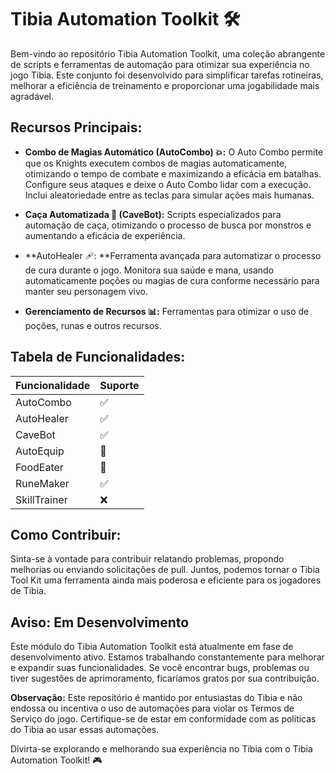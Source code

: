 # Tibia Automation Toolkit 🛠️

Bem-vindo ao repositório Tibia Automation Toolkit, uma coleção abrangente de scripts e ferramentas de automação para otimizar sua experiência no jogo Tibia. Este conjunto foi desenvolvido para simplificar tarefas rotineiras, melhorar a eficiência de treinamento e proporcionar uma jogabilidade mais agradável.

## Recursos Principais:

- **Combo de Magias Automático (AutoCombo) 💥:** O Auto Combo permite que os Knights executem combos de magias automaticamente, otimizando o tempo de combate e maximizando a eficácia em batalhas. Configure seus ataques e deixe o Auto Combo lidar com a execução. Inclui aleatoriedade entre as teclas para simular ações mais humanas.

- **Caça Automatizada 🎯 (CaveBot):** Scripts especializados para automação de caça, otimizando o processo de busca por monstros e aumentando a eficácia de experiência.

- **AutoHealer 🩹: **Ferramenta avançada para automatizar o processo de cura durante o jogo. Monitora sua saúde e mana, usando automaticamente poções ou magias de cura conforme necessário para manter seu personagem vivo.

- **Gerenciamento de Recursos 📊:** Ferramentas para otimizar o uso de poções, runas e outros recursos.

## Tabela de Funcionalidades:
| Funcionalidade  | Suporte |
| --------------- | ------- |
| AutoCombo       | ✅      |
| AutoHealer      | ✅      |
| CaveBot         | ✅      |
| AutoEquip       | 🚧      |
| FoodEater       | 🚧      |
| RuneMaker       | ✅      |
| SkillTrainer    | ❌      |

## Como Contribuir:

Sinta-se à vontade para contribuir relatando problemas, propondo melhorias ou enviando solicitações de pull. Juntos, podemos tornar o Tibia Tool Kit uma ferramenta ainda mais poderosa e eficiente para os jogadores de Tibia.

## Aviso: Em Desenvolvimento

Este módulo do Tibia Automation Toolkit está atualmente em fase de desenvolvimento ativo. Estamos trabalhando constantemente para melhorar e expandir suas funcionalidades. Se você encontrar bugs, problemas ou tiver sugestões de aprimoramento, ficaríamos gratos por sua contribuição.

**Observação:** Este repositório é mantido por entusiastas do Tibia e não endossa ou incentiva o uso de automações para violar os Termos de Serviço do jogo. Certifique-se de estar em conformidade com as políticas do Tibia ao usar essas automações.

Divirta-se explorando e melhorando sua experiência no Tibia com o Tibia Automation Toolkit! 🎮
